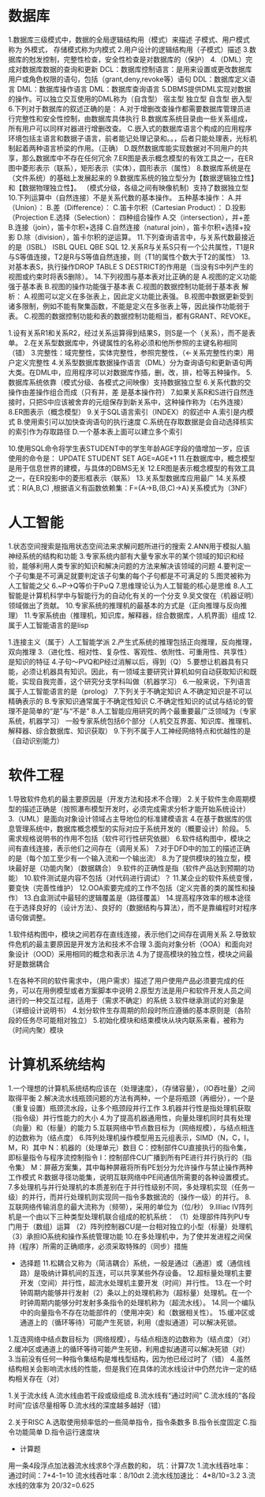 # 数据库
1.数据库三级模式中，数据的全局逻辑结构用（模式）来描述
子模式、用户模式 称为 外模式， 存储模式称为内模式
2.用户设计的逻辑结构用（子模式）描述
3.数据库的尅发控制，完整性检查，安全性检查是对数据库的（保护）
4.（DML）完成对数据库数据的查询和更新
DCL：数据库控制语言：是用来设置或更改数据库用户或角色权限的语句，包括（grant,deny,revoke等）语句
DDL：数据库定义语言
DML：数据库操作语言
DML：数据库查询语言
5.DBMS提供DML实现对数据的操作。可以独立交互使用的DML称为（自含型）
宿主型
独立型
自含型
嵌入型
6.下列对于数据库的叙述正确的是：
A.对于增删改查操作都需要数据库管理员进行完整性和安全性控制，由数据库具体执行
B.数据库系统目录由一些关系组成，所有用户可以同样对器进行增删改查。
C.嵌入式的数据库语言个构成的应用程序环境包括主语言和数据子语言，前者能记处理记录和。。，后者只能处理表，光标机制起着两种语言桥梁的作用。（正确）
D.既然数据库能实现数据对不同用户的共享，那么数据库中不存在任何冗余
7.ER图是表示概念模型的有效工具之一，在ER图中菱形表示（联系），矩形表示（实体），圆形表示（属性）
8.数据库系统是在（文件系统）的基础上发展起来的
9.数据库系统的独立型分为【数据逻辑独立性】和【数据物理独立性】。
（模式分级，各级之间有映像机制）支持了数据独立型
10.下列运算中（自然连接）不是关系代数的基本操作。
五种基本操作：
A.并（Union）：
B.差（Difference）：
C.笛卡尔积（Cartesian Product）：
D.投影（Projection
E.选择（Selection）：
四种组合操作
A.交（intersection），并+差
B.连接（join），笛卡尔积+选择
C.自然连接（natural join），笛卡尔积+选择+投影
D.除（division），笛卡尔积的逆运算。
11.下列查询语言中，与关系代数最接近的是（ISBL）
ISBL
QUEL
QBE
SQL
12.关系R与关系S只有一个公共属性，T1是R与S等值连接，T2是R与S等值自然连接，则（T1的属性个数大于T2的属性）
13.对基本表S，执行操作DROP TABLE S DESTRICT的作用是（当没有S中列产生的视图或约束时将表S删除）。
14.下列视图与基本表对比正确的是
A.视图的定义功能强于基本表
B.视图的操作功能强于基本表
C.视图的数据控制功能弱于基本表
解析：
A.视图可以定义在多张表上，因此定义功能比表强。 
B.视图中数据更新受到诸多限制，例如不能有聚集函数，不能是定义在多张表上等，因此操作功能弱于表。 
C.视图的数据控制功能和表的数据控制功能相当，都有GRANT、REVOKE。

1.设有关系R1和关系R2，经过关系运算得到结果S，则S是一个（关系），而不是表单。
2.在关系型数据库中，外键属性的名称必须和他所参照的主键名称相同（错）
3.完整性：域完整性，实体完整性，参照完整性，（←关系完整性约束）用户定义完整性
4.关系型数据库数据操作语言（DML）分为查询语句和更新语句两大类。在DML中，应用程序可以对数据库作插，删，改，排，检等五种操作。
5.数据库系统依靠（模式分级、各模式之间映像）支持数据独立型
6.关系代数的交操作由差操作组合而成（只有并，差 是基本操作符）
7.如果关系R和S进行自然连接时，只把S中应该被舍弃的元组保存到新关系中，这种操作称为（右外连接）
8.ER图表示（概念模型）
9.关于SQL语言索引（INDEX）的叙述中
A.索引是内模式
B.使用索引可以加快查询语句的执行速度
C.系统在存取数据是会自动选择核实的索引作为存取路径
D.一个基本表上面可以建立多个索引

10.使用SQL命令将学生表STUDENT中的学生年龄AGE字段的值增加一岁，应该使用的命令是：
UPDATE STUDENT SET AGE=AGE+1
11.在数据库中，概念模型是用于信息世界的建模，与具体的DBMS无关
12.ER图是表示概念模型的有效工具之一，在ER投影中的菱形框表示（联系）
13.关系型数据库应用最广
14.关系模式：R(A,B,C)  ,根据语义有函数依赖集：F={A→B,(B,C)→A}关系模式为（3NF）

# 人工智能
1.状态空间搜索是指用状态空间法来求解问题所进行的搜索
2.ANN用于模拟人脑神经系统的结构和功能
3.专家系统内部有大量专家水平的某个领域的知识和经验，能够利用人类专家的知识和解决问题的方法来解决该领域的问题
4.要判定一个子句集是不可满足就要判定该子句集的每个子句都是不可满足的
5.图灵被称为人工智能之父
6.~P→Q等价于P∪Q
7.思维理论认为人工智能的核心是思维
8.人工智能是计算机科学中与智能行为的自动化有关的一个分支
9.吴文俊在（机器证明）领域做出了贡献。
10.专家系统的推理机的最基本的方式是（正向推理与反向推理）
11.专家系统由（推理机，知识库，解释器，综合数据库，人机界面）组成
12.属于人工智能语言的是lisp

1.连接主义（属于）人工智能学派
2.产生式系统的推理包括正向推理，反向推理，双向推理
3.（进化性、相对性、复杂性、客观性、依附性、可重用性、共享性）是知识的特征
4.子句～PVQ和P经过消解以后，得到（Q）
5.要想让机器具有只能，必须让机器具有知识。因此，有一领域主要研究计算机如何自动获取知识和既能，实现自我完善，这个研究分支学科叫做（机器学习）
6.一般来说，下列语言属于人工智能语言的是（prolog）
7.下列关于不确定知识
A.不确定知识是不可以精确表示的
B.专家知识通常属于不确定性知识
C.不确定性知识的试试与结论的管理不是简单的“是”与“不是”
8.人工智能应用研究的两个最重要最广泛领域为（专家系统，机器学习）
一般专家系统包括6个部分（人机交互界面、知识库、推理机、解释器、综合数据库、知识获取）
9.下列不属于人工神经网络特点和优越性的是（自动识别能力）
# 软件工程
1.导致软件危机的最主要原因是（开发方法和技术不合理）
2.关于软件生命周期模型的描述正确是（按照瀑布模型开发时，必须完成需求分析才能开始系统设计）
3.（UML）是面向对象设计领域占主导地位的标准建模语言
4.在基于数据库的信息管理系统中，数据库概念模型的实际对应于系统开发的（概要设计）阶段。
5.需求规格说明书的作用不包括（软件可行性研究依据）
6.软件结构图中，模块之间有直线连接，表示他们之间存在（调用关系）
7.对于DFD中的加工的描述正确的是（每个加工至少有一个输入流和一个输出流）
8.为了提供模块的独立型，模块最好是（功能内聚）（数据耦合）
9.软件的正确性是指（软件产品达到预期的功能）
10.软件测试是内容不包括（对代码进行调试）？
11.某企业的软件系统变慢，要变快（完善性维护）
12.OOA索要完成的工作不包括（定义完善的类的属性和操作）
13.白盒测试中最轻的逻辑覆盖是（路径覆盖）
14.提高程序效率的根本途径在于选择良好的（设计方法）、良好的（数据结构与算法），而不是靠编程时对程序语句做调整。

1.软件结构图中，模块之间若存在直线连接，表示他们之间存在调用关系
2.导致软件危机的最主要原因是开发方法和技术不合理
3.面向对象分析（OOA）和面向对象设计（OOD）采用相同的概念和表示法
4.为了提高模块的独立性，模块之间最好是数据耦合

1.在各种不同的软件需求中，（用户需求）描述了用户使用产品必须要完成的任务，可以在用例模型或者方案脚本中说明
2.原型方法是用户和软件开发人员之间进行的一种交互过程，适用于（需求不确定）的系统
3.软件继承测试的对象是（详细设计说明书）
4.划分软件生存周期的阶段时所应遵循的基本原则是（各阶段的任务尽可能相对独立）
5.初始化模块和结束模块从块内联系来看，被称为（时间内聚）模块


# 计算机系统结构

1.一个理想的计算机系统结构应该在（处理速度），（存储容量），（IO吞吐量）之间取得平衡
2.解决流水线瓶颈问题的方法有两种，一个是将瓶颈（再细分），一个是（重复设置）瓶颈流水段，让多个瓶颈段并行工作
3.机器并行性是指处理机获取（指令级）并行性能力的大小
4.为了提高机器通用性，向量处理机同时具有处理（向量）和（标量）的能力
5.互联网络中节点数目标为（网络规模），与结点相连的边数称为（结点度）
6.阵列处理机操作模型用五元组表示，SIMD（N，C，I，M，R）其中
N：机器的（处理单元）数目
C：控制部件CU直接执行的指令集，即标量指令与程序流控制指令
I：控制部件CU广播到所有PE进行并行执行的（指令集）
M：屏蔽方案集，其中每种屏蔽将所有PE划分为允许操作与禁止操作两种工作模式
R:数据寻径功能集，说明互联网络中PE间通信所需要的各种设置模式。
7.多处理机与并行处理机的本质差别在于并行性级别不同，多处理机实现（任务一级）的并行，而并行处理机则实现同一指令多数据流的（操作一级）的并行。
8.互联网络传输消息的最大流称为（频带），采用的单位为（位/秒）
9.Illiac IV阵列机是一个由以下三种类型处理机联合组成的舵机系统：
（1）处理部件阵列PU专门用于（数组）运算
（2）阵列控制器CU是一台相对独立的小型（标量）处理机
（3）承担IO系统和操作系统管理功能
10.在多处理机中，为了使并发进程之间保持（程序）所需的正确顺序，必须采取特殊的（同步）措施
- 选择题
11.松耦合又称为（简洁耦合）系统，一般是通过（通道）或（通信线路）是吸纳计算机间的互连，可以共享某些外存设备。
12.超标量处理机主要开发（空间）并行性，超流水处理机主要开发（时间）并行性。
13.在一个时钟周期内能够并行发射（2）条以上的处理机称为（超标量）处理机。在一个时钟周期内能够分时发射多条指令的处理机称为（超流水线）。
14.同一个编队中的向量指令不存在功能部件的（使用冲突）和（数据相关性）。
15.缓冲区或通道上的（循环等待）可能产生死锁，利用（虚拟通道）可以解决死锁。

1.互连网络中结点数目标为（网络规模），与结点相连的边数称为（结点度）（对）
2.缓冲区或通道上的循环等待可能产生死锁，利用虚拟通道可以解决死锁（对）
3.当前没有任何一种指令集结构是堆栈型结构，因为他已经过时了（错）
4.虽然结构相关会影响流水线的性能，但是我们在具体的流水线设计中仍然允许一定的结构相关存在（对）

1.关于流水线
A.流水线由若干段或级组成
B.流水线有“通过时间”
C.流水线的“各段时间”应该尽量相等
D.流水线的深度越多越好（错）

2.关于RISC
A.选取使用频率低的一些简单指令，指令条数多
B.指令长度固定
C.指令功能简单
D.指令运行速度块

- 计算题

用一条4段浮点加法器流水线求8个浮点数的和，
坑：计算7次
1.流水线吞吐率：
通过时间：7+4-1=10
流水线吞吐率：8/10dt
2.流水线加速比：
4*8/10=3.2
3.流水线的效率为
20/32=0.625